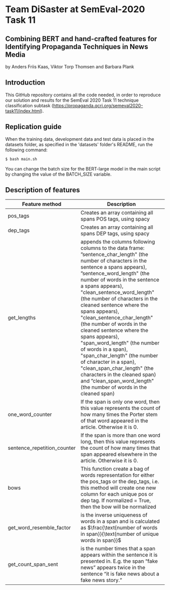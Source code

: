 # Team DiSaster at SemEval-2020 Task 11
## Combining BERT and hand-crafted features for Identifying Propaganda Techniques in News Media

by 
Anders Friis Kaas, Viktor Torp Thomsen and Barbara Plank

## Introduction
This GitHub repository contains all the code needed, in order to reproduce our solution and results for the SemEval 2020 Task 11 technique classification subtask (https://propaganda.qcri.org/semeval2020-task11/index.html).

## Replication guide
When the training data, development data and test data is placed in the datasets folder, as specified in the 'datasets' folder's README, run the following command:

```bash
$ bash main.sh
```

You can change the batch size for the BERT-large model in the main script by changing the value of the BATCH_SIZE variable.


## Description of features

| Feature method  | Description |
|-----------------|-------------|
| pos_tags       | Creates an array containing all spans POS tags, using spacy |
| dep_tags       | Creates an array containing all spans DEP tags, using spacy |
| get_lengths    | appends the columns following columns to the data frame: ”sentence_char_length" (the number of characters in the sentence a spans appears), ”sentence_word_length" (the number of words in the sentence a spans appears), "clean_sentence_word_length" (the number of characters in the cleaned sentence where the  spans appears), "clean_sentence_char_length" (the number of words in the cleaned sentence where the spans appears), "span_word_length" (the number of words in a span), "span_char_length" (the number of character in a span), "clean_span_char_length" (the characters in the cleaned span) and ”clean_span_word_length" (the number of words in the cleaned span)  |
| one_word_counter | If the span is only one word, then this value represents the count of how many times the Porter stem of that word appeared in the article. Otherwise it is 0. |
| sentence_repetition_counter | If the span is more than one word long, then this value represents the count of how many times that span appeared elsewhere in the article. Otherwise it is 0. |
| bows | This function create a bag of words representation for either the pos_tags or the dep_tags, i.e. this method will create one new column for each unique pos or dep tag. If normalized = True, then the bow will be normalized |
 | get_word_resemble_factor |  is the inverse uniqueness of words in a span and is calculated as $\frac{\text{number of words in span}}{\text{number of unique words in span}}$ |
| get_count_span_sent | is the number times that a span appears within the sentence it is presented in. E.g. the span “fake news” appears twice in the sentence “it is fake news about a fake news story.”| 
